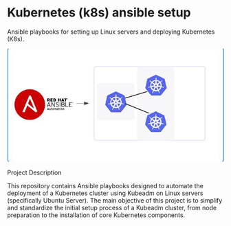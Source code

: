 # Kubernetes (k8s) ansible setup
Ansible playbooks for setting up Linux servers and deploying Kubernetes (K8s).

![Texto alternativo para tu imagen](./images/ansible-k8s-diagram.jpeg)

Project Description

This repository contains Ansible playbooks designed to automate the deployment of a Kubernetes cluster using Kubeadm on Linux servers (specifically Ubuntu Server). The main objective of this project is to simplify and standardize the initial setup process of a Kubeadm cluster, from node preparation to the installation of core Kubernetes components.
